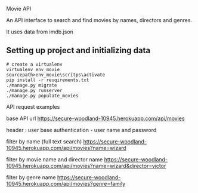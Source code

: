 Movie API

An API interface to search and find movies by names, directors and genres.

It uses data from imdb.json

## Setting up project and initializing data
```
# create a virtualenv 
virtualenv env_movie
sourcepath>env_movie\scritps\activate
pip install -r reuqirements.txt
./manage.py migrate
./manage.py runserver
./manage.py populate_movies
```


API request examples

base API url
https://secure-woodland-10945.herokuapp.com/api/movies

header : user base authentication - user name and password

filter by name (full text search)
https://secure-woodland-10945.herokuapp.com/api/movies?name=wizard

filter by movie name and director name
https://secure-woodland-10945.herokuapp.com/api/movies?name=wizard&director=victor

filter by genre name
https://secure-woodland-10945.herokuapp.com/api/movies?genre=family
